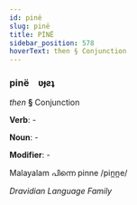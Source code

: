 ```yaml
---
id: pinë
slug: pinë
title: PİNË
sidebar_position: 578
hoverText: then § Conjunction
---
```


### pinë&emsp;<span kind="abugida">ʋɟƨʇ</span>

*then* **§** Conjunction

**Verb**: -

**Noun**: -

**Modifier**: -

Malayalam പിന്നെ pinne /pin̪n̪e/

*Dravidian Language Family*